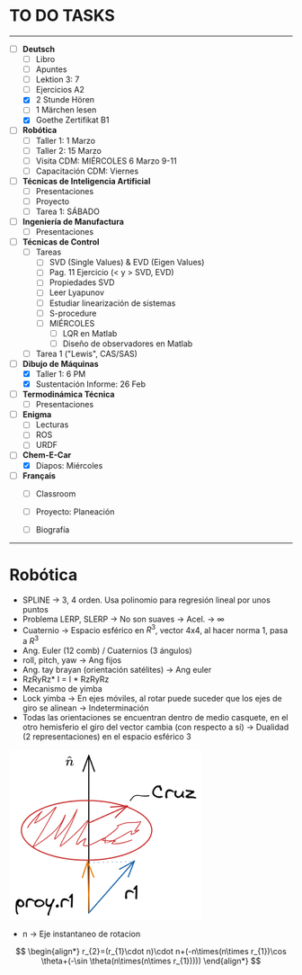 # TO DO TASKS 

---

- [ ] **Deutsch**
	- [ ] Libro
	- [ ] Apuntes
	- [ ] Lektion 3: 7
	- [ ] Ejercicios A2
	- [x] 2 Stunde Hören
	- [ ] 1 Märchen lesen
	- [x] Goethe Zertifikat B1

- [ ] **Robótica**
	- [ ] Taller 1: 1 Marzo
	- [ ] Taller 2: 15 Marzo
	- [ ] Visita CDM: MIÉRCOLES 6 Marzo 9-11
	- [ ] Capacitación CDM: Viernes

- [ ] **Técnicas de Inteligencia Artificial**
	- [ ] Presentaciones
	- [ ] Proyecto
	- [ ] Tarea 1: SÁBADO

- [ ] **Ingeniería de Manufactura**
	- [ ] Presentaciones

- [ ] **Técnicas de Control**
	- [ ] Tareas
		- [ ] SVD (Single Values) & EVD (Eigen Values)
		- [ ] Pag. 11 Ejercicio (< y > SVD, EVD)
		- [ ] Propiedades SVD
		- [ ] Leer Lyapunov
		- [ ] Estudiar linearización de sistemas
		- [ ] S-procedure
		- [ ] MIÉRCOLES
			- [ ] LQR en Matlab
			- [ ] Diseño de observadores en Matlab
	- [ ] Tarea 1 ("Lewis", CAS/SAS)

- [ ] **Dibujo de Máquinas**
	- [x] Taller 1: 6 PM
	- [x] Sustentación Informe: 26 Feb

- [ ] **Termodinámica Técnica**
	- [ ] Presentaciones

 - [ ] **Enigma**
	 - [ ] Lecturas
	 - [ ] ROS
	 - [ ] URDF

- [ ] **Chem-E-Car**
	- [x] Diapos: Miércoles

- [ ]  **Français**
	- [ ] Classroom
	- [ ] Proyecto: Planeación
	- [ ] Biografía



---


# Robótica

- SPLINE -> 3, 4 orden. Usa polinomio para regresión lineal por unos puntos
- Problema LERP, SLERP -> No son suaves -> Acel. -> $\infty$
- Cuaternio -> Espacio esférico en $R^{3}$, vector 4x4, al hacer norma 1, pasa a $R^{3}$
- Ang. Euler (12 comb) / Cuaternios (3 ángulos)
- roll, pitch, yaw -> Ang fijos
- Ang. tay brayan (orientación satélites) -> Ang euler
- RzRyRz* I = I * RzRyRz
- Mecanismo de yimba
- Lock yimba -> En ejes móviles, al rotar puede suceder que los ejes de giro se alinean -> Indeterminación
- Todas las orientaciones se encuentran dentro de medio casquete, en el otro hemisferio el giro del vector cambia (con respecto a sí) -> Dualidad (2 representaciones) en el espacio esférico 3

![](attachments/Pasted%20image%2020240228103421.png)


- n -> Eje instantaneo de rotacion

$$
\begin{align*}
	r_{2}=(r_{1}\cdot n)\cdot n+(-n\times(n\times r_{1})\cos \theta+(-\sin \theta(n\times(n\times r_{1}))))
\end{align*}
$$

